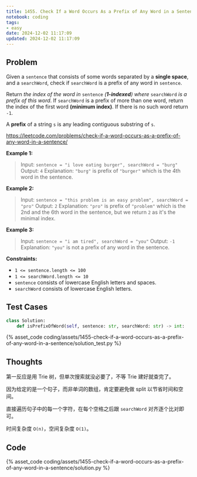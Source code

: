 ```yaml
---
title: 1455. Check If a Word Occurs As a Prefix of Any Word in a Sentence
notebook: coding
tags:
- easy
date: 2024-12-02 11:17:09
updated: 2024-12-02 11:17:09
---
```

## Problem

Given a `sentence` that consists of some words separated by a **single space**, and a `searchWord`, check if `searchWord` is a prefix of any word in `sentence`.

Return _the index of the word in_ `sentence` _(**1-indexed**) where_ `searchWord` _is a prefix of this word_. If `searchWord` is a prefix of more than one word, return the index of the first word **(minimum index)**. If there is no such word return `-1`.

A **prefix** of a string `s` is any leading contiguous substring of `s`.

<https://leetcode.com/problems/check-if-a-word-occurs-as-a-prefix-of-any-word-in-a-sentence/>

**Example 1:**

> Input: `sentence = "i love eating burger", searchWord = "burg"`
> Output: `4`
> Explanation: `"burg"` is prefix of `"burger"` which is the 4th word in the sentence.

**Example 2:**

> Input: `sentence = "this problem is an easy problem", searchWord = "pro"`
> Output: `2`
> Explanation: `"pro"` is prefix of `"problem"` which is the 2nd and the 6th word in the sentence, but we return `2` as it's the minimal index.

**Example 3:**

> Input: `sentence = "i am tired", searchWord = "you"`
> Output: `-1`
> Explanation: `"you"` is not a prefix of any word in the sentence.

**Constraints:**

- `1 <= sentence.length <= 100`
- `1 <= searchWord.length <= 10`
- `sentence` consists of lowercase English letters and spaces.
- `searchWord` consists of lowercase English letters.

## Test Cases

``` python
class Solution:
    def isPrefixOfWord(self, sentence: str, searchWord: str) -> int:
```

{% asset_code coding/assets/1455-check-if-a-word-occurs-as-a-prefix-of-any-word-in-a-sentence/solution_test.py %}

## Thoughts

第一反应是用 Trie 树，但单次搜索就没必要了，不等 Trie 建好就查完了。

因为给定的是一个句子，而非单词的数组，肯定要避免做 split 以节省时间和空间。

直接遍历句子中的每一个字符，在每个空格之后跟 `searchWord` 对齐逐个比对即可。

时间复杂度 `O(n)`，空间复杂度 `O(1)`。

## Code

{% asset_code coding/assets/1455-check-if-a-word-occurs-as-a-prefix-of-any-word-in-a-sentence/solution.py %}
